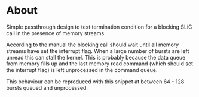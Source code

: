 # About

Simple passthrough design to test termination condition for a blocking
SLiC call in the presence of memory streams.

According to the manual the blocking call should wait until all memory
streams have set the interrupt flag. When a large number of bursts are
left unread this can stall the kernel. This is probably because the
data queue from memory fills up and the last memory read command
(which should set the interrupt flag) is left unprocessed in the command queue.

This behaviour can be reproduced with this snippet at between 64 - 128 bursts
queued and unprocessed.

